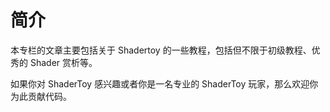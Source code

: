 # 简介

本专栏的文章主要包括关于 Shadertoy 的一些教程，包括但不限于初级教程、优秀的 Shader 赏析等。

如果你对 ShaderToy 感兴趣或者你是一名专业的 ShaderToy 玩家，那么欢迎你为此贡献代码。
